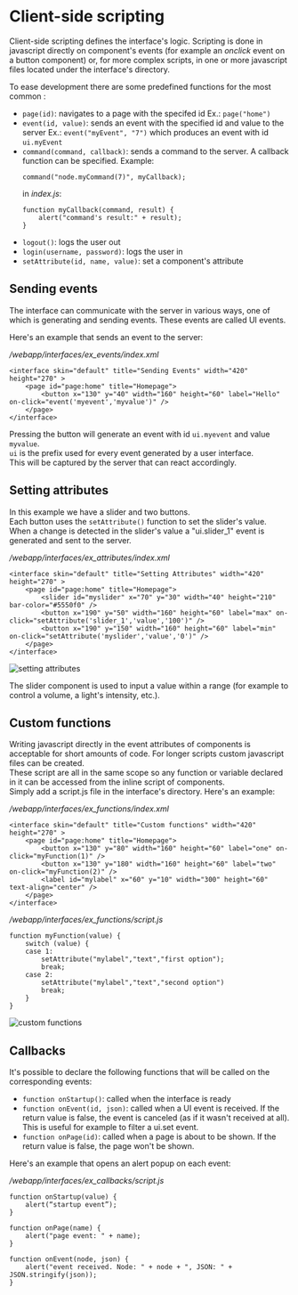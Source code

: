 # Client-side scripting

Client-side scripting defines the interface's logic.
Scripting is done in javascript directly on component's events (for example an _onclick_ event on a button component) or, for more complex scripts, in one or more javascript files located under the interface's directory.

To ease development there are some predefined functions for the most common :

* `page(id)`: navigates to a page with the specifed id Ex.: `page("home")`
* `event(id, value)`: sends an event with the specified id and value to the server Ex.: `event("myEvent", "7")` which produces an event with id `ui.myEvent`
* `command(command, callback)`: sends a command to the server. A callback function can be specified.
    Example:
    ```
    command("node.myCommand(7)", myCallback);
    ```
    in _index.js_:
    ```
    function myCallback(command, result) {
        alert("command's result:" + result);
    }
    ```     
* `logout()`: logs the user out
* `login(username, password)`: logs the user in
* `setAttribute(id, name, value)`: set a component's attribute

## Sending events

The interface can communicate with the server in various ways, one of which is generating and sending events. These events are called UI events.    

Here's an example that sends an event to the server:

_/webapp/interfaces/ex\_events/index.xml_

    <interface skin="default" title="Sending Events" width="420" height="270" >
        <page id="page:home" title="Homepage">
            <button x="130" y="40" width="160" height="60" label="Hello" on-click="event('myevent','myvalue')" />
        </page>
    </interface>

Pressing the button will generate an event with id `ui.myevent` and value `myvalue`.    
`ui` is the prefix used for every event generated by a user interface.    
This will be captured by the server that can react accordingly.

## Setting attributes
In this example we have a slider and two buttons.    
Each button uses the `setAttribute()` function to set the slider's value. When a change is detected in the slider's value a "ui.slider_1" event is generated and sent to the server.

_/webapp/interfaces/ex\_attributes/index.xml_

    <interface skin="default" title="Setting Attributes" width="420" height="270" >
        <page id="page:home" title="Homepage">
            <slider id="myslider" x="70" y="30" width="40" height="210" bar-color="#5550f0" />
            <button x="190" y="50" width="160" height="60" label="max" on-click="setAttribute('slider_1','value','100')" />
            <button x="190" y="150" width="160" height="60" label="min" on-click="setAttribute('myslider','value','0')" />
        </page>
    </interface>
    
![setting attributes](images/client-scripting/ex_attributes.png)

The slider component is used to input a value within a range (for example to control a volume, a light's intensity, etc.).

## Custom functions

Writing javascript directly in the event attributes of components is acceptable for short amounts of code. For longer scripts custom javascript files can be created.     
These script are all in the same scope so any function or variable declared in it can be accessed from the inline script of components.    
Simply add a script.js file in the interface's directory. Here's an example:

_/webapp/interfaces/ex\_functions/index.xml_

    <interface skin="default" title="Custom functions" width="420" height="270" >
        <page id="page:home" title="Homepage">
            <button x="130" y="80" width="160" height="60" label="one" on-click="myFunction(1)" />
            <button x="130" y="180" width="160" height="60" label="two" on-click="myFunction(2)" />
            <label id="mylabel" x="60" y="10" width="300" height="60" text-align="center" />
        </page>
    </interface>
    
_/webapp/interfaces/ex\_functions/script.js_

    function myFunction(value) { 
        switch (value) {
        case 1:
            setAttribute("mylabel","text","first option");
            break;
        case 2:
            setAttribute("mylabel","text","second option")
            break;
        }
    }

![custom functions](images/client-scripting/ex_functions.png)

## Callbacks

It's possible to declare the following functions that will be called on the corresponding events:

* `function onStartup()`: called when the interface is ready
* `function onEvent(id, json)`: called when a UI event is received. If the return value is false, the event is canceled (as if it wasn't received at all). This is useful for example to filter a ui.set event.
* `function onPage(id)`: called when a page is about to be shown. If the return value is false, the page won't be shown.

Here's an example that opens an alert popup on each event:
    
_/webapp/interfaces/ex\_callbacks/script.js_

    function onStartup(value) {
        alert(“startup event”);
    }
    
    function onPage(name) {
        alert("page event: " + name);
    }
    
    function onEvent(node, json) {
		alert("event received. Node: " + node + ", JSON: " + JSON.stringify(json));
    }
